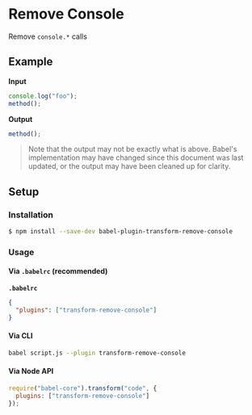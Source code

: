 # Remove Console

Remove `console.*` calls

## Example

**Input**

```js
console.log("foo");
method();
```

**Output**

```js
method();
```

> Note that the output may not be exactly what is above. Babel's implementation
> may have changed since this document was last updated, or the output may have
> been cleaned up for clarity.

## Setup

### Installation

```sh
$ npm install --save-dev babel-plugin-transform-remove-console
```

### Usage

#### Via `.babelrc` (recommended)

**`.babelrc`**

```json
{
  "plugins": ["transform-remove-console"]
}
```

#### Via CLI

```sh
babel script.js --plugin transform-remove-console
```

#### Via Node API

```js
require("babel-core").transform("code", {
  plugins: ["transform-remove-console"]
});
```
